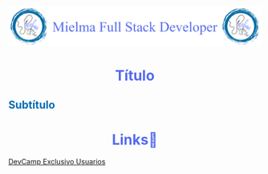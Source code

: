 ![Logo Mielma](logo/Logo%20Encabezado.png)

# <center><b><font color="#556CEE">Título</font></b>

## <b><font color="#006cb5">Subtítulo</font></b>
<p style="text-align: justify;">

<!-- ## <center><b><font color="#006cb5">Coding Exercise</font></b>
```js
```
Resultado:
```js
``` -->


# <center><b><font color="#556CEE">Links🔗</font></b>

[DevCamp Exclusivo Usuarios]()  

<!-- [Código DevCamp]() -->

<!-- [Código Mielma]() -->